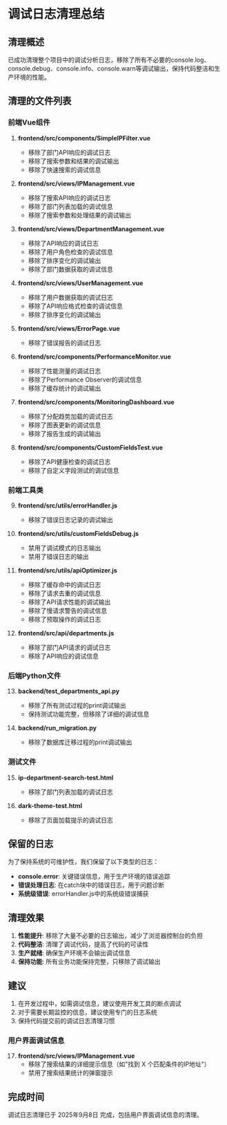 # 调试日志清理总结

## 清理概述
已成功清理整个项目中的调试分析日志，移除了所有不必要的console.log、console.debug、console.info、console.warn等调试输出，保持代码整洁和生产环境的性能。

## 清理的文件列表

### 前端Vue组件
1. **frontend/src/components/SimpleIPFilter.vue**
   - 移除了部门API响应的调试日志
   - 移除了搜索参数和结果的调试输出
   - 移除了快速搜索的调试信息

2. **frontend/src/views/IPManagement.vue**
   - 移除了搜索API响应的调试日志
   - 移除了部门列表加载的调试信息
   - 移除了搜索参数和处理结果的调试输出

3. **frontend/src/views/DepartmentManagement.vue**
   - 移除了API响应的调试日志
   - 移除了用户角色检查的调试信息
   - 移除了排序变化的调试输出
   - 移除了部门数据获取的调试信息

4. **frontend/src/views/UserManagement.vue**
   - 移除了用户数据获取的调试日志
   - 移除了API响应格式检查的调试信息
   - 移除了排序变化的调试输出

5. **frontend/src/views/ErrorPage.vue**
   - 移除了错误报告的调试日志

6. **frontend/src/components/PerformanceMonitor.vue**
   - 移除了性能测量的调试日志
   - 移除了Performance Observer的调试信息
   - 移除了缓存统计的调试输出

7. **frontend/src/components/MonitoringDashboard.vue**
   - 移除了分配趋势加载的调试日志
   - 移除了图表更新的调试信息
   - 移除了报告生成的调试输出

8. **frontend/src/components/CustomFieldsTest.vue**
   - 移除了API健康检查的调试日志
   - 移除了自定义字段测试的调试信息

### 前端工具类
9. **frontend/src/utils/errorHandler.js**
   - 移除了错误日志记录的调试输出

10. **frontend/src/utils/customFieldsDebug.js**
    - 禁用了调试模式的日志输出
    - 禁用了错误日志的输出

11. **frontend/src/utils/apiOptimizer.js**
    - 移除了缓存命中的调试日志
    - 移除了请求去重的调试信息
    - 移除了API请求性能的调试输出
    - 移除了慢请求警告的调试信息
    - 移除了预取操作的调试日志

12. **frontend/src/api/departments.js**
    - 移除了部门API请求的调试日志
    - 移除了API响应的调试信息

### 后端Python文件
13. **backend/test_departments_api.py**
    - 移除了所有测试过程的print调试输出
    - 保持测试功能完整，但移除了详细的调试信息

14. **backend/run_migration.py**
    - 移除了数据库迁移过程的print调试输出

### 测试文件
15. **ip-department-search-test.html**
    - 移除了部门列表加载的调试日志

16. **dark-theme-test.html**
    - 移除了页面加载提示的调试日志

## 保留的日志
为了保持系统的可维护性，我们保留了以下类型的日志：
- **console.error**: 关键错误信息，用于生产环境的错误追踪
- **错误处理日志**: 在catch块中的错误日志，用于问题诊断
- **系统级错误**: errorHandler.js中的系统级错误捕获

## 清理效果
1. **性能提升**: 移除了大量不必要的日志输出，减少了浏览器控制台的负担
2. **代码整洁**: 清理了调试代码，提高了代码的可读性
3. **生产就绪**: 确保生产环境不会输出调试信息
4. **保持功能**: 所有业务功能保持完整，只移除了调试输出

## 建议
1. 在开发过程中，如需调试信息，建议使用开发工具的断点调试
2. 对于需要长期监控的信息，建议使用专门的日志系统
3. 保持代码提交前的调试日志清理习惯

### 用户界面调试信息
17. **frontend/src/views/IPManagement.vue**
    - 移除了搜索结果的详细提示信息（如"找到 X 个匹配条件的IP地址"）
    - 禁用了搜索结果统计的弹窗提示

## 完成时间
调试日志清理已于 2025年9月8日 完成，包括用户界面调试信息的清理。